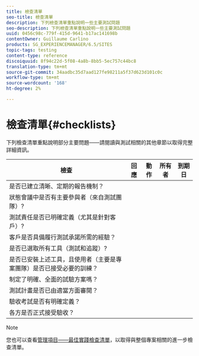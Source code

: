 ```yaml
---
title: 檢查清單
seo-title: 檢查清單
description: 下列檢查清單重點說明一些主要測試問題
seo-description: 下列檢查清單重點說明一些主要測試問題
uuid: 0456c98c-779f-415d-9641-b17ac141698b
contentOwner: Guillaume Carlino
products: SG_EXPERIENCEMANAGER/6.5/SITES
topic-tags: testing
content-type: reference
discoiquuid: 8f94c22d-5f08-4a8b-8bb5-5ec757c44bc8
translation-type: tm+mt
source-git-commit: 34aadbc35d7aad127fe98211a5f37d623d101c0c
workflow-type: tm+mt
source-wordcount: '168'
ht-degree: 2%

---
```



# 檢查清單{#checklists}

下列檢查清單重點說明部分主要問題——請閱讀與測試相關的其他章節以取得完整詳細資訊。

| 檢查 | 回應 | 動作 | 所有者 | 到期日 |
|---|---|---|---|---|
| 是否已建立清晰、定期的報告機制？ |  |  |  |  |
| 狀態會議中是否有主要參與者（來自測試團隊）? |  |  |  |  |
| 測試責任是否已明確定義（尤其是針對客戶）? |  |  |  |  |
| 客戶是否具備履行測試承諾所需的經驗？ |  |  |  |  |
| 是否已選取所有工具（測試和追蹤）? |  |  |  |  |
| 是否已安裝上述工具，且使用者（主要是專案團隊）是否已接受必要的訓練？ |  |  |  |  |
| 制定了明確、全面的試驗方案嗎？ |  |  |  |  |
| 測試計畫是否已由適當方面審閱？ |  |  |  |  |
| 驗收考試是否有明確定義？ |  |  |  |  |
| 各方是否正式接受驗收？ |  |  |  |  |

>[!NOTE]
>
>您也可以查看[管理項目——最佳實踐檢查清單](/help/managing/best-practices.md)，以取得與整個專案相關的進一步檢查清單。
